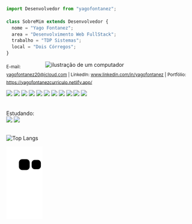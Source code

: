 ```js
import Desenvolvedor from "yagofontanez";

class SobreMim extends Desenvolvedor {
  nome = "Yago Fontanez";
  area = "Desenvolvimento Web FullStack";
  trabalho = "TDP Sistemas";
  local = "Dois Córregos";
}
```
<img src="https://raw.githubusercontent.com/MicaelliMedeiros/micaellimedeiros/master/image/computer-illustration.png" alt="ilustração de um computador" min-width="400px" max-width="400px" width="400px" align="right">

<sub>E-mail: yagofontanez20@icloud.com | LinkedIn: www.linkedin.com/in/yagofontanez | Portfólio: https://yagofontanezcurriculo.netlify.app/</sub>

<div>
  <img src="https://img.shields.io/badge/React-20232A?style=for-the-badge&logo=react&logoColor=61DAFB" />
  <img src="https://img.shields.io/badge/React_Native-20232A?style=for-the-badge&logo=react&logoColor=61DAFB"/>
  <img src="https://img.shields.io/badge/Redux-593D88?style=for-the-badge&logo=redux&logoColor=white"/>
  <img src="https://img.shields.io/badge/React_Router-CA4245?style=for-the-badge&logo=react-router&logoColor=white"/>
  <img src="https://img.shields.io/badge/TypeScript-007ACC?style=for-the-badge&logo=typescript&logoColor=white"/>
  <img src="https://img.shields.io/badge/JavaScript-323330?style=for-the-badge&logo=javascript&logoColor=F7DF1E"/>
  <img src="https://img.shields.io/badge/Node.js-43853D?style=for-the-badge&logo=node.js&logoColor=white"/>
  <img src="https://img.shields.io/badge/HTML5-E34F26?style=for-the-badge&logo=html5&logoColor=white"/>
  <img src="https://img.shields.io/badge/CSS3-1572B6?style=for-the-badge&logo=css3&logoColor=white"/>
  <img src="https://img.shields.io/badge/styled--components-DB7093?style=for-the-badge&logo=styled-components&logoColor=white"/>
  <img src="https://img.shields.io/badge/PostgreSQL-316192?style=for-the-badge&logo=postgresql&logoColor=white"/>
</div>
<br />
<br />
Estudando:
<div>
  <img src="https://img.shields.io/badge/PHP-777BB4?style=for-the-badge&logo=php&logoColor=white"/>
  <img src="https://img.shields.io/badge/Laravel-FF2D20?style=for-the-badge&logo=laravel&logoColor=white"/>
</div>

##

![Top Langs](https://github-readme-stats.vercel.app/api/top-langs/?username=yagofontanez&layout=compact&theme=tokyonight)


![snake gif](https://github.com/yagofontanez/yagofontanez/blob/output/github-contribution-grid-snake.svg)

